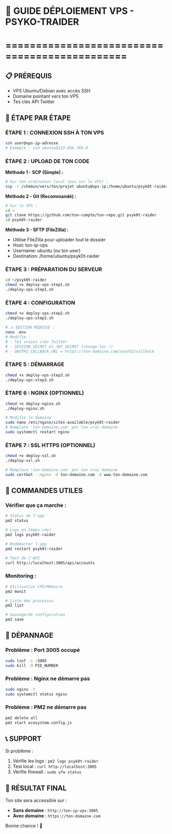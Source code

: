 # 🚀 GUIDE DÉPLOIEMENT VPS - PSYKO-TRAIDER
# ==============================================

## 📋 PRÉREQUIS
- VPS Ubuntu/Debian avec accès SSH
- Domaine pointant vers ton VPS
- Tes clés API Twitter

## 🎯 ÉTAPE PAR ÉTAPE

### ÉTAPE 1 : CONNEXION SSH À TON VPS
```bash
ssh user@vps-ip-adresse
# Exemple : ssh ubuntu@123.456.789.0
```

### ÉTAPE 2 : UPLOAD DE TON CODE
**Méthode 1 - SCP (Simple) :**
```bash
# Sur ton ordinateur local (pas sur le VPS) :
scp -r /chemin/vers/ton/projet ubuntu@vps-ip:/home/ubuntu/psyk0t-raider
```

**Méthode 2 - Git (Recommandé) :**
```bash
# Sur le VPS :
cd ~
git clone https://github.com/ton-compte/ton-repo.git psyk0t-raider
cd psyk0t-raider
```

**Méthode 3 - SFTP (FileZilla) :**
- Utilise FileZilla pour uploader tout le dossier
- Host: ton-ip-vps
- Username: ubuntu (ou ton user)
- Destination: /home/ubuntu/psyk0t-raider

### ÉTAPE 3 : PRÉPARATION DU SERVEUR
```bash
cd ~/psyk0t-raider
chmod +x deploy-vps-step1.sh
./deploy-vps-step1.sh
```

### ÉTAPE 4 : CONFIGURATION
```bash
chmod +x deploy-vps-step2.sh
./deploy-vps-step2.sh

# ⚠️ ÉDITION REQUISE :
nano .env
# Modifie :
# - Tes vraies clés Twitter
# - SESSION_SECRET et JWT_SECRET (change-les !)
# - OAUTH2_CALLBACK_URL = https://ton-domaine.com/oauth2/callback
```

### ÉTAPE 5 : DÉMARRAGE
```bash
chmod +x deploy-vps-step3.sh
./deploy-vps-step3.sh
```

### ÉTAPE 6 : NGINX (OPTIONNEL)
```bash
chmod +x deploy-nginx.sh
./deploy-nginx.sh

# Modifie le domaine :
sudo nano /etc/nginx/sites-available/psyk0t-raider
# Remplace 'ton-domaine.com' par ton vrai domaine
sudo systemctl restart nginx
```

### ÉTAPE 7 : SSL HTTPS (OPTIONNEL)
```bash
chmod +x deploy-ssl.sh
./deploy-ssl.sh

# Remplace 'ton-domaine.com' par ton vrai domaine
sudo certbot --nginx -d ton-domaine.com -d www.ton-domaine.com
```

## 🔧 COMMANDES UTILES

### Vérifier que ça marche :
```bash
# Status de l'app
pm2 status

# Logs en temps réel
pm2 logs psyk0t-raider

# Redémarrer l'app
pm2 restart psyk0t-raider

# Test de l'API
curl http://localhost:3005/api/accounts
```

### Monitoring :
```bash
# Utilisation CPU/Mémoire
pm2 monit

# Liste des processus
pm2 list

# Sauvegarde configuration
pm2 save
```

## 🚨 DÉPANNAGE

### Problème : Port 3005 occupé
```bash
sudo lsof -i :3005
sudo kill -9 PID_NUMBER
```

### Problème : Nginx ne démarre pas
```bash
sudo nginx -t
sudo systemctl status nginx
```

### Problème : PM2 ne démarre pas
```bash
pm2 delete all
pm2 start ecosystem.config.js
```

## 📞 SUPPORT

Si problème :
1. Vérifie les logs : `pm2 logs psyk0t-raider`
2. Test local : `curl http://localhost:3005`
3. Vérifie firewall : `sudo ufw status`

## 🎉 RÉSULTAT FINAL

Ton site sera accessible sur :
- **Sans domaine** : `http://ton-ip-vps:3005`
- **Avec domaine** : `https://ton-domaine.com`

Bonne chance ! 🚀
